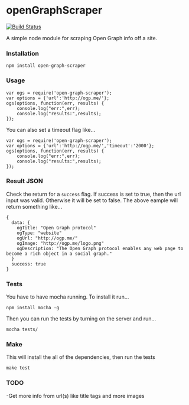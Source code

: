 openGraphScraper
==============
[![Build Status](https://travis-ci.org/jshemas/openGraphScraper.png?branch=master)](https://travis-ci.org/jshemas/openGraphScraper)

A simple node module for scraping Open Graph info off a site.

### Installation
```
npm install open-graph-scraper
```

### Usage
```
var ogs = require('open-graph-scraper');
var options = {'url':'http://ogp.me/'};
ogs(options, function(err, results) {
	console.log("err:",err);
	console.log("results:",results);
});
```
You can also set a timeout flag like...
```
var ogs = require('open-graph-scraper');
var options = {'url':'http://ogp.me/','timeout':'2000'};
ogs(options, function(err, results) {
	console.log("err:",err);
	console.log("results:",results);
});
```

### Result JSON
Check the return for a ```success``` flag. If success is set to true, then the url input was valid. Otherwise it will be set to false. The above eample will return something like...
```
{
  data: {
    ogTitle: "Open Graph protocol"
    ogType: "website"
    ogUrl: "http://ogp.me/"
    ogImage: "http://ogp.me/logo.png"
    ogDescription: "The Open Graph protocol enables any web page to become a rich object in a social graph."
  }
  success: true
}
```

### Tests
You have to have mocha running. To install it run...
```
npm install mocha -g
```
Then you can run the tests by turning on the server and run...
```
mocha tests/
```

### Make
This will install the all of the dependencies, then run the tests
```
make test
```

### TODO
-Get more info from url(s) like title tags and more images
